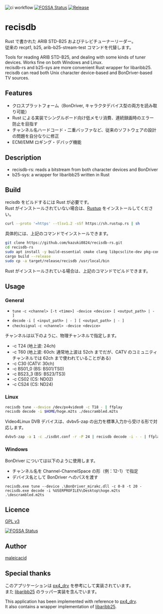 ![ci workflow](https://github.com/kazuki0824/recisdb-rs/actions/workflows/rust.yml/badge.svg)
[![FOSSA Status](https://app.fossa.com/api/projects/git%2Bgithub.com%2Fkazuki0824%2Frecisdb-rs.svg?type=shield)](https://app.fossa.com/projects/git%2Bgithub.com%2Fkazuki0824%2Frecisdb-rs?ref=badge_shield)
[![Release](https://github.com/kazuki0824/recisdb-rs/actions/workflows/release.yml/badge.svg)](https://github.com/kazuki0824/recisdb-rs/actions/workflows/release.yml)

recisdb
=======

Rust で書かれた ARIB STD-B25 およびテレビチューナーリーダー。  
従来の recpt1, b25, arib-b25-stream-test コマンドを代替します。

Tools for reading ARIB STD-B25, and dealing with some kinds of tuner devices. Works fine on both Windows and Linux.  
recisdb-rs and b25-sys are more convenient Rust wrapper for libaribb25. recisdb can read both Unix character device-based and BonDriver-based TV sources. 

## Features

- クロスプラットフォーム（BonDriver, キャラクタデバイス型の両方を読み取り可能）
- Rust による実装でシングルボード向け低メモリ消費、連続録画時のエラー防止を目指す
- チャンネル名ハードコード・二重バッファなど、従来のソフトウェアの設計の問題を自分なりに修正
- ECM/EMM ロギング・デバッグ機能

## Description

- recisdb-rs: reads a bitstream from both character devices and BonDriver
- b25-sys: a wrapper for libaribb25 written in Rust

## Build

recisdb をビルドするには Rust が必要です。  
Rust がインストールされていない場合は、[Rustup](https://www.rust-lang.org/ja/tools/install) をインストールしてください。

```bash
curl --proto '=https' --tlsv1.2 -sSf https://sh.rustup.rs | sh
```

具体的には、上記のコマンドでインストールできます。

```bash
git clone https://github.com/kazuki0824/recisdb-rs.git
cd recisdb-rs
sudo apt install -y build-essential cmake clang libpcsclite-dev pkg-config
cargo build --release
sudo cp -a target/release/recisdb /usr/local/bin
```

Rust がインストールされている場合は、上記のコマンドでビルドできます。

## Usage

### General

- `tune` `-c <channel> [-t <time>] -device <device> [ <output_path> | - ]`
- `decode` `-i [ <input_path> | - ] [ <output_path> | - ]`
- `checksignal` `-c <channel> -device <device>`

チャンネルは以下のように、物理チャンネルで指定します。

- -c T24 (地上波: 24ch)
- -c T60 (地上波: 60ch: 通常地上波は 52ch までだが、CATV のコミュニティチャンネルでは 62ch まで使われていることがある)
- -c C30 (CATV: 30ch)
- -c BS01_0 (BS: BS01/TS0)
- -c BS23_3 (BS: BS23/TS3)
- -c CS02 (CS: ND02)
- -c CS24 (CS: ND24)

### Linux

```bash
recisdb tune --device /dev/px4video0 -c T18 - | ffplay
recisdb decode -i $HOME/hoge.m2ts ./descrambled.m2ts
```

Video4Linux DVB デバイスは、dvbv5-zap の出力を標準入力から受ける形で対応します。

```bash
dvbv5-zap -a 1 -c ./isdbt.conf -r -P 24 | recisdb decode -i - - | ffplay
```

### Windows

BonDriver については以下のように使用します。

- チャンネル名を Channel-ChannelSpace の形（例：12-1）で指定
- デバイス名として BonDriver へのパスを渡す

```
recisdb.exe tune --device .\BonDriver_mirakc.dll -c 0-8 -t 20 -
recisdb.exe decode -i %USERPROFILE%\Desktop\hoge.m2ts .\descrambled.m2ts
```

## Licence

[GPL v3](https://github.com/kazuki0824/recisdb-rs/blob/master/LICENSE)

[![FOSSA Status](https://app.fossa.com/api/projects/git%2Bgithub.com%2Fkazuki0824%2Frecisdb-rs.svg?type=large)](https://app.fossa.com/projects/git%2Bgithub.com%2Fkazuki0824%2Frecisdb-rs?ref=badge_large)

## Author

[maleicacid](https://github.com/kazuki0824)

## Special thanks

このアプリケーションは [px4_drv](https://github.com/nns779/px4_drv) を参考にして実装されています。  
また [libaribb25](https://github.com/tsukumijima/libaribb25) のラッパー実装を含んでいます。

This application has been implemented with reference to [px4_drv](https://github.com/nns779/px4_drv).  
It also contains a wrapper implementation of [libaribb25](https://github.com/tsukumijima/libaribb25).

